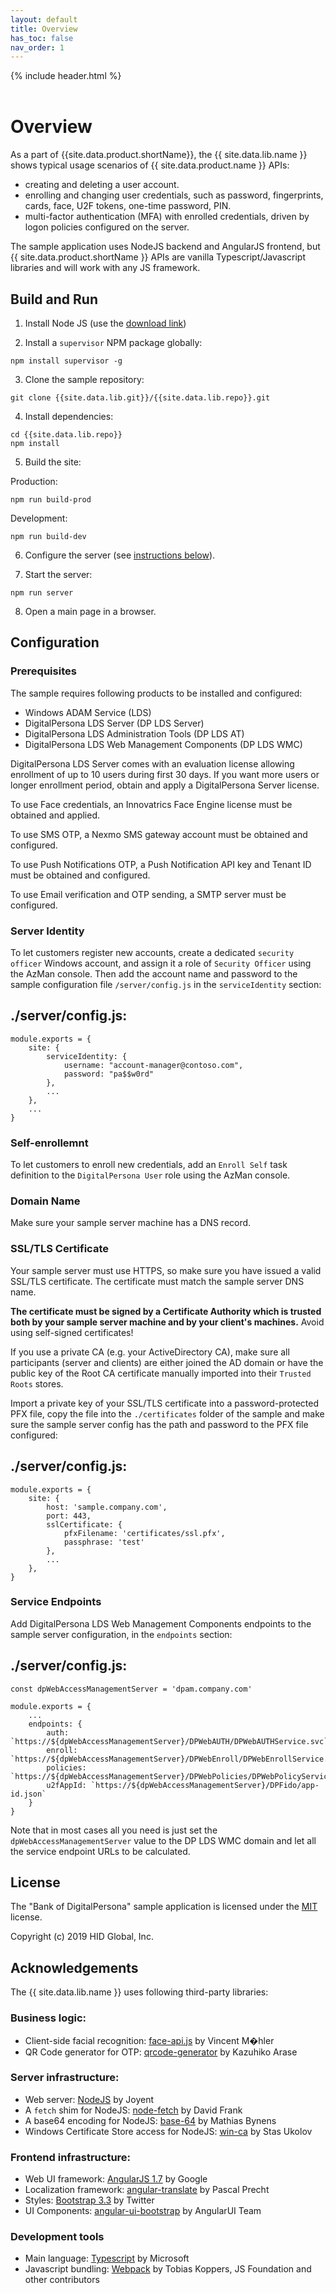 ```yaml
---
layout: default
title: Overview
has_toc: false
nav_order: 1  
---
```

{% include header.html %}  
<BR>

# Overview

As a part of {{site.data.product.shortName}}, the {{ site.data.lib.name }} shows typical usage scenarios of {{ site.data.product.name }} APIs:

* creating and deleting a user account.
* enrolling and changing user credentials, such as password, fingerprints, cards, face, U2F tokens,
one-time password, PIN.
* multi-factor authentication (MFA) with enrolled credentials, driven by logon policies configured 
on the server.

The sample application uses NodeJS backend and AngularJS frontend, but {{ site.data.product.shortName }} 
APIs are vanilla Typescript/Javascript libraries and will work with any JS framework.

## Build and Run

1. Install Node JS (use the [download link](https://nodejs.org))

2. Install a `supervisor` NPM package globally:
```
npm install supervisor -g
```

3. Clone the sample repository:
```
git clone {{site.data.lib.git}}/{{site.data.lib.repo}}.git
```

4. Install dependencies:
```
cd {{site.data.lib.repo}}
npm install
```

5. Build the site:

Production:
```
npm run build-prod
```

Development: 
```
npm run build-dev
```

6. Configure the server (see [instructions below](#configure)).

7. Start the server:
```
npm run server
```

8. Open a main page in a browser.

<a name="configure"></a>
## Configuration

### Prerequisites

The sample requires following products to be installed and configured:

* Windows ADAM Service (LDS)
* DigitalPersona LDS Server (DP LDS Server)
* DigitalPersona LDS Administration Tools (DP LDS AT)
* DigitalPersona LDS Web Management Components (DP LDS WMC)

DigitalPersona LDS Server comes with an evaluation license allowing
enrollment of up to 10 users during first 30 days. If you want more
users or longer enrollment period, obtain and apply a DigitalPersona Server license.

To use Face credentials, an Innovatrics Face Engine license must be obtained and applied.

To use SMS OTP, a Nexmo SMS gateway account must be obtained and configured.

To use Push Notifications OTP, a Push Notification API key and Tenant ID must be obtained and configured.

To use Email verification and OTP sending, a SMTP server must be configured.


### Server Identity

To let customers register new accounts, create a dedicated `security officer` Windows account, 
and assign it a role of `Security Officer` using the AzMan console.
Then add the account name and password to the sample configuration file `/server/config.js` in the
`serviceIdentity` section:

./server/config.js:
---
```
module.exports = {
    site: {
        serviceIdentity: {
            username: "account-manager@contoso.com",
            password: "pa$$w0rd"
        },
        ...
    },
    ...
}
```

### Self-enrollemnt 

To let customers to enroll new credentials, add an `Enroll Self` task definition to the 
`DigitalPersona User` role using the AzMan console.

### Domain Name

Make sure your sample server machine has a DNS record.

### SSL/TLS Certificate

Your sample server must use HTTPS, so make sure you have issued a valid SSL/TLS certificate. 
The certificate must match the sample server DNS name.

**The certificate must be signed by a Certificate Authority which is trusted
both by your sample server machine and by your client's machines.** Avoid using self-signed
certificates!

If you use a private CA (e.g. your ActiveDirectory CA), make sure all participants (server and clients)
are either joined the AD domain or have the public key of the Root CA certificate manually imported 
into their `Trusted Roots` stores.

Import a private key of your SSL/TLS certificate into a password-protected PFX file, 
copy the file into the `./certificates` folder of the sample and make sure the sample server config 
has the path and password to the PFX file configured:

./server/config.js:
---
```
module.exports = {
    site: {
        host: 'sample.company.com',
        port: 443,
        sslCertificate: {
            pfxFilename: 'certificates/ssl.pfx',
            passphrase: 'test'
        },
        ...
    },
}
```

### Service Endpoints

Add DigitalPersona LDS Web Management Components endpoints to the sample server configuration,
in the `endpoints` section:

./server/config.js:
---
```
const dpWebAccessManagementServer = 'dpam.company.com'

module.exports = {
    ...
    endpoints: {
        auth: `https://${dpWebAccessManagementServer}/DPWebAUTH/DPWebAUTHService.svc`,
        enroll: `https://${dpWebAccessManagementServer}/DPWebEnroll/DPWebEnrollService.svc`,
        policies: `https://${dpWebAccessManagementServer}/DPWebPolicies/DPWebPolicyService.svc`,
        u2fAppId: `https://${dpWebAccessManagementServer}/DPFido/app-id.json`
    }
}
```

Note that in most cases all you need is just set the `dpWebAccessManagementServer` value to the
DP LDS WMC domain and let all the service endpoint URLs to be calculated.


## License

The "Bank of DigitalPersona" sample application is licensed under the [MIT](./LICENSE) license. 

Copyright (c) 2019 HID Global, Inc.

## Acknowledgements

The {{ site.data.lib.name }} uses following third-party libraries:

### Business logic:

* Client-side facial recognition: [face-api.js](https://github.com/justadudewhohacks/face-api.js) by Vincent M�hler
* QR Code generator for OTP: [qrcode-generator](https://github.com/kazuhikoarase/qrcode-generator) by Kazuhiko Arase

### Server infrastructure:

* Web server: [NodeJS](https://nodejs.org) by Joyent
* A `fetch` shim for NodeJS: [node-fetch](https://github.com/bitinn/node-fetch) by David Frank
* A base64 encoding for NodeJS: [base-64](https://github.com/mathiasbynens/base64) by Mathias Bynens
* Windows Certificate Store access for NodeJS: [win-ca](https://github.com/ukoloff/win-ca) by Stas Ukolov

### Frontend infrastructure:

* Web UI framework: [AngularJS 1.7](https://angularjs.org/) by Google
* Localization framework: [angular-translate](https://angular-translate.github.io/) by Pascal Precht
* Styles: [Bootstrap 3.3](https://getbootstrap.com/docs/3.3/) by Twitter
* UI Components: [angular-ui-bootstrap]() by AngularUI Team

### Development tools

* Main language: [Typescript](https://www.typescriptlang.org/) by Microsoft
* Javascript bundling: [Webpack](https://github.com/webpack/webpack) by Tobias Koppers, JS Foundation and other contributors
